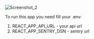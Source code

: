![Screenshot_2](https://user-images.githubusercontent.com/77770251/115436060-34de6300-a213-11eb-823f-730d530717bf.png)

To run this app you need fill your .env:
1. REACT_APP_API_URL - your api url
2. REACT_APP_SENTRY_DSN - sentry url
